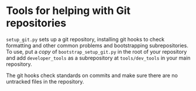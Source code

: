 # Tools for helping with Git repositories

`setup_git.py` sets up a git repository, installing git hooks to check formatting and other common problems and bootstrapping subrepositories. To use, put a _copy_ of `bootstrap_setup_git.py` in the root of your repository and add `developer_tools` as a subrepository at `tools/dev_tools` in your main repository.

The git hooks check standards on commits and make sure there are no untracked files in the repository.